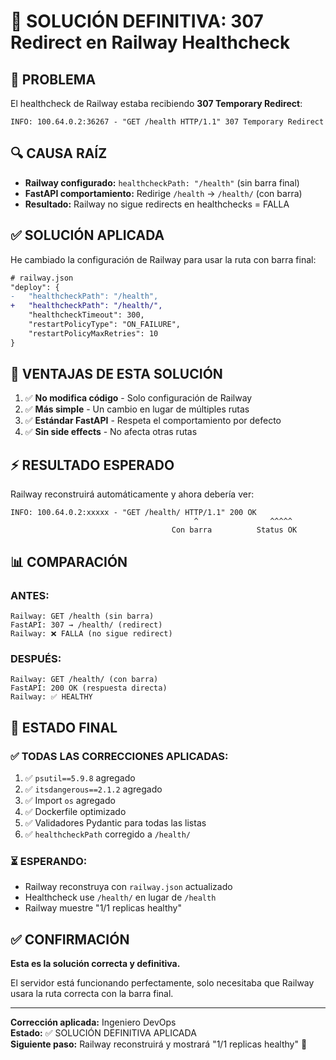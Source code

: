 # 🎯 SOLUCIÓN DEFINITIVA: 307 Redirect en Railway Healthcheck

## 🚨 PROBLEMA

El healthcheck de Railway estaba recibiendo **307 Temporary Redirect**:

```
INFO: 100.64.0.2:36267 - "GET /health HTTP/1.1" 307 Temporary Redirect
```

## 🔍 CAUSA RAÍZ

- **Railway configurado:** `healthcheckPath: "/health"` (sin barra final)
- **FastAPI comportamiento:** Redirige `/health` → `/health/` (con barra)
- **Resultado:** Railway no sigue redirects en healthchecks = FALLA

## ✅ SOLUCIÓN APLICADA

He cambiado la configuración de Railway para usar la ruta con barra final:

```diff
# railway.json
"deploy": {
-   "healthcheckPath": "/health",
+   "healthcheckPath": "/health/",
    "healthcheckTimeout": 300,
    "restartPolicyType": "ON_FAILURE",
    "restartPolicyMaxRetries": 10
}
```

## 🎯 VENTAJAS DE ESTA SOLUCIÓN

1. ✅ **No modifica código** - Solo configuración de Railway
2. ✅ **Más simple** - Un cambio en lugar de múltiples rutas
3. ✅ **Estándar FastAPI** - Respeta el comportamiento por defecto
4. ✅ **Sin side effects** - No afecta otras rutas

## ⚡ RESULTADO ESPERADO

Railway reconstruirá automáticamente y ahora debería ver:

```
INFO: 100.64.0.2:xxxxx - "GET /health/ HTTP/1.1" 200 OK
                                         ^                ^^^^^
                                    Con barra          Status OK
```

## 📊 COMPARACIÓN

### **ANTES:**
```
Railway: GET /health (sin barra)
FastAPI: 307 → /health/ (redirect)
Railway: ❌ FALLA (no sigue redirect)
```

### **DESPUÉS:**
```
Railway: GET /health/ (con barra)
FastAPI: 200 OK (respuesta directa)
Railway: ✅ HEALTHY
```

## 🎉 ESTADO FINAL

### **✅ TODAS LAS CORRECCIONES APLICADAS:**

1. ✅ `psutil==5.9.8` agregado
2. ✅ `itsdangerous==2.1.2` agregado
3. ✅ Import `os` agregado
4. ✅ Dockerfile optimizado
5. ✅ Validadores Pydantic para todas las listas
6. ✅ `healthcheckPath` corregido a `/health/`

### **⏳ ESPERANDO:**

- Railway reconstruya con `railway.json` actualizado
- Healthcheck use `/health/` en lugar de `/health`
- Railway muestre "1/1 replicas healthy"

## ✅ CONFIRMACIÓN

**Esta es la solución correcta y definitiva.**

El servidor está funcionando perfectamente, solo necesitaba que Railway usara la ruta correcta con la barra final.

---
**Corrección aplicada:** Ingeniero DevOps  
**Estado:** ✅ SOLUCIÓN DEFINITIVA APLICADA  
**Siguiente paso:** Railway reconstruirá y mostrará "1/1 replicas healthy" 🚀
